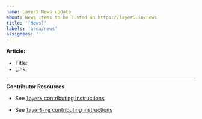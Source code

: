 ```yaml
---
name: Layer5 News update
about: News items to be listed on https://layer5.io/news
title: '[News]'
labels: 'area/news'
assignees: ''
---
```

**Article:**
- Title:
- Link:

---
**Contributor Resources**
<!-- The `layer5` repo contains two websites. The current generation and the next-generation of the layer5.io site.

If the `layer5-ng` label is absent on this issue, then this issue pertains to the current generation of the layer5.io website, which uses Jekyll and GitHub Pages. Site content is found under the [`master` branch](https://github.com/layer5io/layer5/tree/master). -->
- See [`layer5` contributing instructions](https://github.com/layer5io/layer5/blob/master/CONTRIBUTING.md)
<!-- 
If the `layer5-ng` label is present on this issue, then this issue pertains to the next-generation of the layer5.io website, which uses Gatsby, Strapi, and GitHub Pages. Site content is found under the [`layer5-ng` branch](https://github.com/layer5io/layer5/tree/layer5-ng). -->
- See [`layer5-ng` contributing instructions](https://github.com/layer5io/layer5/blob/layer5-ng/CONTRIBUTING.md)
